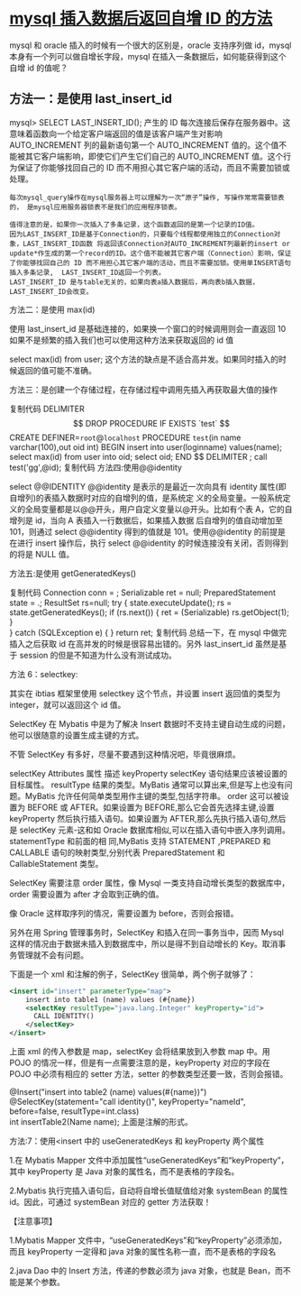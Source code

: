# [mysql 插入数据后返回自增 ID 的方法](http://www.cnblogs.com/duanxz/p/3862356.html)

mysql 和 oracle 插入的时候有一个很大的区别是，oracle 支持序列做 id，mysql 本身有一个列可以做自增长字段，mysql 在插入一条数据后，如何能获得到这个自增 id 的值呢？

## 方法一：是使用 last_insert_id

mysql> SELECT LAST_INSERT_ID();
产生的 ID 每次连接后保存在服务器中。这意味着函数向一个给定客户端返回的值是该客户端产生对影响 AUTO_INCREMENT 列的最新语句第一个 AUTO_INCREMENT 值的。这个值不能被其它客户端影响，即使它们产生它们自己的 AUTO_INCREMENT 值。这个行为保证了你能够找回自己的 ID 而不用担心其它客户端的活动，而且不需要加锁或处理。

    每次mysql_query操作在mysql服务器上可以理解为一次“原子”操作, 写操作常常需要锁表的， 是mysql应用服务器锁表不是我们的应用程序锁表。

    值得注意的是，如果你一次插入了多条记录，这个函数返回的是第一个记录的ID值。
    因为LAST_INSERT_ID是基于Connection的，只要每个线程都使用独立的Connection对象，LAST_INSERT_ID函数 将返回该Connection对AUTO_INCREMENT列最新的insert or update*作生成的第一个record的ID。这个值不能被其它客户端（Connection）影响，保证了你能够找回自己的 ID 而不用担心其它客户端的活动，而且不需要加锁。使用单INSERT语句插入多条记录,  LAST_INSERT_ID返回一个列表。
    LAST_INSERT_ID 是与table无关的，如果向表a插入数据后，再向表b插入数据，LAST_INSERT_ID会改变。

方法二：是使用 max(id)

使用 last_insert_id 是基础连接的，如果换一个窗口的时候调用则会一直返回 10
如果不是频繁的插入我们也可以使用这种方法来获取返回的 id 值

select max(id) from user;
这个方法的缺点是不适合高并发。如果同时插入的时候返回的值可能不准确。

方法三：是创建一个存储过程，在存储过程中调用先插入再获取最大值的操作

复制代码
DELIMITER $$
DROP PROCEDURE IF EXISTS `test` $$
CREATE DEFINER=`root`@`localhost` PROCEDURE `test`(in name varchar(100),out oid int)
BEGIN
insert into user(loginname) values(name);
select max(id) from user into oid;
select oid;
END $$
DELIMITER ;
call test('gg',@id);
复制代码
方法四:使用@@identity

select @@IDENTITY
@@identity 是表示的是最近一次向具有 identity 属性(即自增列)的表插入数据时对应的自增列的值，是系统定 义的全局变量。一般系统定义的全局变量都是以@@开头，用户自定义变量以@开头。比如有个表 A，它的自增列是 id，当向 A 表插入一行数据后，如果插入数据 后自增列的值自动增加至 101，则通过 select @@identity 得到的值就是 101。使用@@identity 的前提是在进行 insert 操作后，执行 select @@identity 的时候连接没有关闭，否则得到的将是 NULL 值。

方法五:是使用 getGeneratedKeys()

复制代码
Connection conn = ;
Serializable ret = null;
PreparedStatement state = .;
ResultSet rs=null;
try {
state.executeUpdate();
rs = state.getGeneratedKeys();
if (rs.next()) {
ret = (Serializable) rs.getObject(1);
}  
} catch (SQLException e) {
}
return ret;
复制代码
总结一下，在 mysql 中做完插入之后获取 id 在高并发的时候是很容易出错的。另外 last_insert_id 虽然是基于 session 的但是不知道为什么没有测试成功。

方法 6：selectkey:

其实在 ibtias 框架里使用 selectkey 这个节点，并设置 insert 返回值的类型为 integer，就可以返回这个 id 值。

SelectKey 在 Mybatis 中是为了解决 Insert 数据时不支持主键自动生成的问题，他可以很随意的设置生成主键的方式。

不管 SelectKey 有多好，尽量不要遇到这种情况吧，毕竟很麻烦。

selectKey Attributes
属性 描述
keyProperty selectKey 语句结果应该被设置的目标属性。
resultType 结果的类型。MyBatis 通常可以算出来,但是写上也没有问题。MyBatis 允许任何简单类型用作主键的类型,包括字符串。
order 这可以被设置为 BEFORE 或 AFTER。如果设置为 BEFORE,那么它会首先选择主键,设置 keyProperty 然后执行插入语句。如果设置为 AFTER,那么先执行插入语句,然后是 selectKey 元素-这和如 Oracle 数据库相似,可以在插入语句中嵌入序列调用。
statementType 和前面的相 同,MyBatis 支持 STATEMENT ,PREPARED 和 CALLABLE 语句的映射类型,分别代表 PreparedStatement 和 CallableStatement 类型。

SelectKey 需要注意 order 属性，像 Mysql 一类支持自动增长类型的数据库中，order 需要设置为 after 才会取到正确的值。

像 Oracle 这样取序列的情况，需要设置为 before，否则会报错。

另外在用 Spring 管理事务时，SelectKey 和插入在同一事务当中，因而 Mysql 这样的情况由于数据未插入到数据库中，所以是得不到自动增长的 Key。取消事务管理就不会有问题。

下面是一个 xml 和注解的例子，SelectKey 很简单，两个例子就够了：

```xml
<insert id="insert" parameterType="map">
    insert into table1 (name) values (#{name})
    <selectKey resultType="java.lang.Integer" keyProperty="id">
      CALL IDENTITY()
    </selectKey>
</insert>
```

上面 xml 的传入参数是 map，selectKey 会将结果放到入参数 map 中。用 POJO 的情况一样，但是有一点需要注意的是，keyProperty 对应的字段在 POJO 中必须有相应的 setter 方法，setter 的参数类型还要一致，否则会报错。

@Insert("insert into table2 (name) values(#{name})")  
@SelectKey(statement="call identity()", keyProperty="nameId", before=false, resultType=int.class)  
int insertTable2(Name name);
上面是注解的形式。

方法:7：使用<insert 中的 useGeneratedKeys 和 keyProperty 两个属性

1.在 Mybatis Mapper 文件中添加属性“useGeneratedKeys”和“keyProperty”，其中 keyProperty 是 Java 对象的属性名，而不是表格的字段名。

2.Mybatis 执行完插入语句后，自动将自增长值赋值给对象 systemBean 的属性 id。因此，可通过 systemBean 对应的 getter 方法获取！

【注意事项】

1.Mybatis Mapper 文件中，“useGeneratedKeys”和“keyProperty”必须添加，而且 keyProperty 一定得和 java 对象的属性名称一直，而不是表格的字段名

2.java Dao 中的 Insert 方法，传递的参数必须为 java 对象，也就是 Bean，而不能是某个参数。
